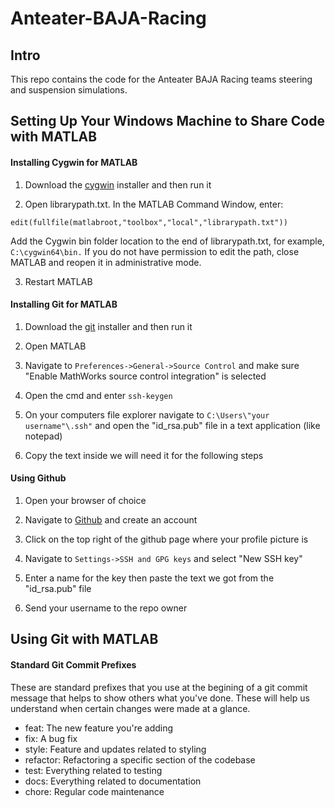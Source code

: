 # Anteater-BAJA-Racing

## Intro

This repo contains the code for the Anteater BAJA Racing teams steering and suspension simulations.


## Setting Up Your Windows Machine to Share Code with MATLAB

#### Installing Cygwin for MATLAB
1. Download the [cygwin](https://www.cygwin.com/) installer and then run it

2. Open librarypath.txt. In the MATLAB Command Window, enter:
```
edit(fullfile(matlabroot,"toolbox","local","librarypath.txt"))
```
Add the Cygwin bin folder location to the end of librarypath.txt, for example, ```C:\cygwin64\bin.```
If you do not have permission to edit the path, close MATLAB and reopen it in administrative mode.

3. Restart MATLAB

#### Installing Git for MATLAB
1. Download the [git](https://git-scm.com/downloads) installer and then run it

2. Open MATLAB

3. Navigate to ```Preferences->General->Source Control```
 and make sure "Enable MathWorks source control integration" is selected

 4. Open the cmd and enter ```ssh-keygen```

 5. On your computers file explorer navigate to ```C:\Users\"your username"\.ssh"``` and open the "id_rsa.pub" file in a text application (like notepad)

 6. Copy the text inside we will need it for the following steps


#### Using Github
1. Open your browser of choice

2. Navigate to [Github](https://github.com/signup?ref_cta=Sign+up&ref_loc=header+logged+out&ref_page=%2F&source=header-home) and create an account

3. Click on the top right of the github page where your profile picture is

3. Navigate to ```Settings->SSH and GPG keys``` and select "New SSH key"

4. Enter a name for the key then paste the text we got from the "id_rsa.pub" file

5. Send your username to the repo owner


## Using Git with MATLAB

#### Standard Git Commit Prefixes
These are standard prefixes that you use at the begining of a git commit message that helps to show others what you've done. These will help us understand when certain changes were made at a glance.

- feat: The new feature you're adding
- fix: A bug fix
- style: Feature and updates related to styling
- refactor: Refactoring a specific section of the codebase
- test: Everything related to testing
- docs: Everything related to documentation
- chore: Regular code maintenance

